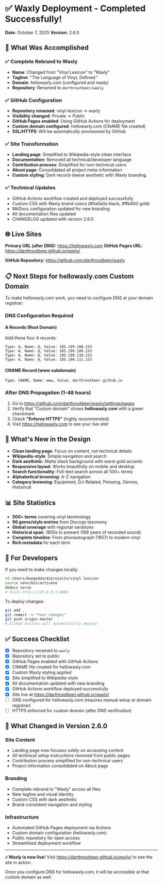 # ✅ Waxly Deployment - Completed Successfully!

**Date:** October 7, 2025
**Version:** 2.6.0

## 🎉 What Was Accomplished

### ✅ Complete Rebrand to Waxly
- **Name**: Changed from "Vinyl Lexicon" to "Waxly"
- **Tagline**: "The Language of Vinyl, Defined."
- **Domain**: hellowaxly.com (configured and ready)
- **Repository**: Renamed to `darthrootbeer/waxly`

### ✅ GitHub Configuration
- **Repository renamed**: vinyl-lexicon → waxly
- **Visibility changed**: Private → Public
- **GitHub Pages enabled**: Using GitHub Actions for deployment
- **Custom domain configured**: hellowaxly.com (CNAME file created)
- **SSL/HTTPS**: Will be automatically provisioned by GitHub

### ✅ Site Transformation
- **Landing page**: Simplified to Wikipedia-style clean interface
- **Documentation**: Removed all technical/developer language
- **Contribution process**: Simplified for non-technical users
- **About page**: Consolidated all project meta-information
- **Custom styling**: Dark record-sleeve aesthetic with Waxly branding

### ✅ Technical Updates
- GitHub Actions workflow created and deployed successfully
- Custom CSS with Waxly brand colors (#0a0a0a black, #ffb400 gold)
- MkDocs configuration updated for new branding
- All documentation files updated
- CHANGELOG updated with version 2.6.0

## 🌐 Live Sites

**Primary URL (after DNS):** https://hellowaxly.com
**GitHub Pages URL:** https://darthrootbeer.github.io/waxly/

**GitHub Repository:** https://github.com/darthrootbeer/waxly

## 📋 Next Steps for hellowaxly.com Custom Domain

To make hellowaxly.com work, you need to configure DNS at your domain registrar:

### DNS Configuration Required

#### A Records (Root Domain)
Add these four A records:

```
Type: A, Name: @, Value: 185.199.108.153
Type: A, Name: @, Value: 185.199.109.153
Type: A, Name: @, Value: 185.199.110.153
Type: A, Name: @, Value: 185.199.111.153
```

#### CNAME Record (www subdomain)
```
Type: CNAME, Name: www, Value: darthrootbeer.github.io
```

### After DNS Propagation (1-48 hours)

1. Go to https://github.com/darthrootbeer/waxly/settings/pages
2. Verify that "Custom domain" shows **hellowaxly.com** with a green checkmark
3. Check **"Enforce HTTPS"** (highly recommended)
4. Visit https://hellowaxly.com to see your live site!

## 🎨 What's New in the Design

- **Clean landing page**: Focus on content, not technical details
- **Wikipedia-style**: Simple navigation and search
- **Dark aesthetic**: Matte black background with warm gold accents
- **Responsive layout**: Works beautifully on mobile and desktop
- **Search functionality**: Full-text search across all 500+ terms
- **Alphabetical browsing**: A-Z navigation
- **Category browsing**: Equipment, DJ-Related, Pressing, Genres, Historical

## 📊 Site Statistics

- **500+ terms** covering vinyl terminology
- **96 genre/style entries** from Discogs taxonomy
- **Global coverage** with regional variations
- **Historical span**: 1850s to present (168 years of recorded sound)
- **Complete timeline**: From phonautograph (1857) to modern vinyl
- **Rich metadata** for each term

## 🔧 For Developers

If you need to make changes locally:

```bash
cd /Users/bengoddard/projects/vinyl-lexicon
source venv/bin/activate
mkdocs serve
# Visit http://127.0.0.1:8000
```

To deploy changes:
```bash
git add .
git commit -m "Your changes"
git push origin master
# GitHub Actions will automatically deploy!
```

## ✅ Success Checklist

- [x] Repository renamed to `waxly`
- [x] Repository set to public
- [x] GitHub Pages enabled with GitHub Actions
- [x] CNAME file created for hellowaxly.com
- [x] Custom Waxly styling applied
- [x] Site simplified to Wikipedia-style
- [x] All documentation updated with new branding
- [x] GitHub Actions workflow deployed successfully
- [x] Site live at https://darthrootbeer.github.io/waxly/
- [ ] DNS configured for hellowaxly.com (requires manual setup at domain registrar)
- [ ] HTTPS enforced for custom domain (after DNS verification)

## 🎯 What Changed in Version 2.6.0

### Site Content
- Landing page now focuses solely on accessing content
- All technical setup instructions removed from public pages
- Contribution process simplified for non-technical users
- Project information consolidated on About page

### Branding
- Complete rebrand to "Waxly" across all files
- New tagline and visual identity
- Custom CSS with dark aesthetic
- Brand-consistent navigation and styling

### Infrastructure
- Automated GitHub Pages deployment via Actions
- Custom domain configuration (hellowaxly.com)
- Public repository for open access
- Streamlined deployment workflow

---

**🎶 Waxly is now live!** Visit https://darthrootbeer.github.io/waxly/ to see the site in action.

Once you configure DNS for hellowaxly.com, it will be accessible at that custom domain as well.
